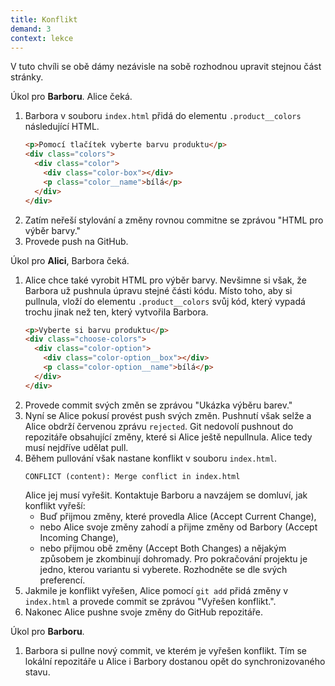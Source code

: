 ```yaml
---
title: Konflikt
demand: 3
context: lekce
---
```


V tuto chvíli se obě dámy nezávisle na sobě rozhodnou upravit stejnou část stránky.

Úkol pro **Barboru**. Alice čeká.

1. Barbora v souboru `index.html` přidá do elementu `.product__colors` následující HTML.
   ```html
   <p>Pomocí tlačítek vyberte barvu produktu</p>
   <div class="colors">
     <div class="color">
       <div class="color-box"></div>
       <p class="color__name">bílá</p>
     </div>
   </div>
   ```
1. Zatím neřeší stylování a změny rovnou commitne se zprávou "HTML pro výběr barvy."
1. Provede push na GitHub.

Úkol pro **Alici**, Barbora čeká.

1. Alice chce také vyrobit HTML pro výběr barvy. Nevšimne si však, že Barbora už pushnula úpravu stejné části kódu. Místo toho, aby si pullnula, vloží do elementu `.product__colors` svůj kód, který vypadá trochu jinak než ten, který vytvořila Barbora.
   ```html
   <p>Vyberte si barvu produktu</p>
   <div class="choose-colors">
     <div class="color-option">
       <div class="color-option__box"></div>
       <p class="color-option__name">bílá</p>
     </div>
   </div>
   ```
1. Provede commit svých změn se zprávou "Ukázka výběru barev."
1. Nyní se Alice pokusí provést push svých změn. Pushnutí však selže a Alice obdrží červenou zprávu `rejected`. Git nedovolí pushnout do repozitáře obsahující změny, které si Alice ještě nepullnula. Alice tedy musí nejdříve udělat pull.
1. Během pullování však nastane konflikt v souboru `index.html`.
   ```
   CONFLICT (content): Merge conflict in index.html
   ```
   Alice jej musí vyřešit. Kontaktuje Barboru a navzájem se domluví, jak konflikt vyřeší:
   - Buď přijmou změny, které provedla Alice (Accept Current Change),
   - nebo Alice svoje změny zahodí a přijme změny od Barbory (Accept Incoming Change),
   - nebo přijmou obě změny (Accept Both Changes) a nějakým způsobem je zkombinují dohromady.
     Pro pokračování projektu je jedno, kterou variantu si vyberete. Rozhodněte se dle svých preferencí.
1. Jakmile je konflikt vyřešen, Alice pomocí `git add` přidá změny v `index.html` a provede commit se zprávou "Vyřešen konflikt.".
1. Nakonec Alice pushne svoje změny do GitHub repozitáře.

Úkol pro **Barboru**.

1. Barbora si pullne nový commit, ve kterém je vyřešen konflikt. Tím se lokální repozitáře u Alice i Barbory dostanou opět do synchronizovaného stavu.
